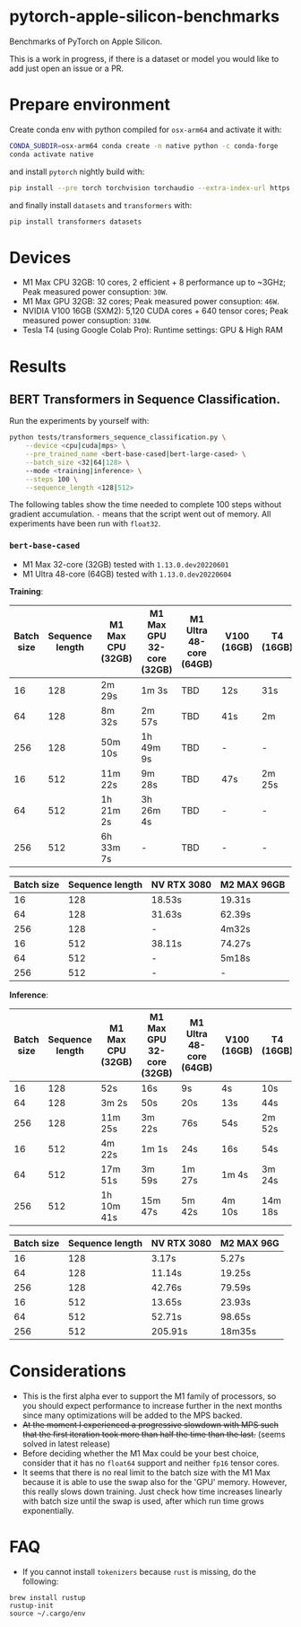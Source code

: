 # pytorch-apple-silicon-benchmarks

Benchmarks of PyTorch on Apple Silicon.

This is a work in progress, if there is a dataset or model you would like to add just open an issue or a PR.

# Prepare environment

Create conda env with python compiled for `osx-arm64` and activate it with:

```bash
CONDA_SUBDIR=osx-arm64 conda create -n native python -c conda-forge
conda activate native
```

and install `pytorch` nightly build with:

```bash
pip install --pre torch torchvision torchaudio --extra-index-url https://download.pytorch.org/whl/nightly/cpu
```

and finally install `datasets` and `transformers` with:

```bash
pip install transformers datasets
```


# Devices

- M1 Max CPU 32GB: 10 cores, 2 efficient + 8 performance up to ~3GHz; Peak measured power consuption: `30W`.
- M1 Max GPU 32GB: 32 cores; Peak measured power consuption: `46W`.
- NVIDIA V100 16GB (SXM2): 5,120 CUDA cores + 640 tensor cores; Peak measured power consuption: `310W`.
- Tesla T4 (using Google Colab Pro): Runtime settings: GPU & High RAM


# Results

## BERT Transformers in Sequence Classification.

Run the experiments by yourself with:

```bash
python tests/transformers_sequence_classification.py \
    --device <cpu|cuda|mps> \
    --pre_trained_name <bert-base-cased|bert-large-cased> \
    --batch_size <32|64|128> \
    --mode <training|inference> \
    --steps 100 \
    --sequence_length <128|512>
```

The following tables show the time needed to complete 100 steps without gradient accumulation. `-` means that the script went out of memory. All experiments have been run with `float32`.


### `bert-base-cased`

- M1 Max 32-core (32GB) tested with `1.13.0.dev20220601`
- M1 Ultra 48-core (64GB) tested with `1.13.0.dev20220604`

**Training**:

| Batch size | Sequence length | M1 Max CPU (32GB)   | M1 Max GPU 32-core (32GB) | M1 Ultra 48-core (64GB) | V100 (16GB) | T4 (16GB) |
| ---------- | --------------- | ------------------- | ------------------------- | ----------------------- | ----------- | --------- |
| 16         | 128             | 2m 29s              | 1m 3s                     | TBD                     | 12s         | 31s       |
| 64         | 128             | 8m 32s              | 2m 57s                    | TBD                     | 41s         | 2m        |
| 256        | 128             | 50m 10s             | 1h 49m 9s                 | TBD                     | -           | -         |
| 16         | 512             | 11m 22s             | 9m 28s                    | TBD                     | 47s         | 2m 25s    |
| 64         | 512             | 1h 21m 2s           | 3h 26m 4s                 | TBD                     | -           | -         |
| 256        | 512             | 6h 33m 7s           | -                         | TBD                     | -           | -         |

| Batch size | Sequence length | NV RTX 3080 | M2 MAX 96GB |
| ---------- | --------------- | ----------- | ----------- |
| 16         | 128             | 18.53s      | 19.31s      |
| 64         | 128             | 31.63s      | 62.39s      |
| 256        | 128             | -           | 4m32s       |
| 16         | 512             | 38.11s      | 74.27s      |
| 64         | 512             | -           | 5m18s       |
| 256        | 512             | -           | -           |


**Inference**:

| Batch size | Sequence length | M1 Max CPU (32GB) | M1 Max GPU 32-core (32GB) | M1 Ultra 48-core (64GB) | V100 (16GB) | T4 (16GB) |
| ---------- | --------------- | ----------------- | ------------------------- | ----------------------- | ----------- | --------- |
| 16         | 128             | 52s               | 16s                       | 9s                      | 4s          | 10s       |
| 64         | 128             | 3m 2s             | 50s                       | 20s                     | 13s         | 44s       |
| 256        | 128             | 11m 25s           | 3m 22s                    | 76s                     | 54s         | 2m 52s    |
| 16         | 512             | 4m 22s            | 1m 1s                     | 24s                     | 16s         | 54s       |
| 64         | 512             | 17m 51s           | 3m 59s                    | 1m 27s                  | 1m 4s       | 3m 24s    |
| 256        | 512             | 1h 10m 41s        | 15m 47s                   | 5m 42s                  | 4m 10s      | 14m 18s   |


| Batch size | Sequence length | NV RTX 3080 | M2 MAX 96G |
| ---------- | --------------- | ----------- | ---------- |
| 16         | 128             | 3.17s       | 5.27s      |
| 64         | 128             | 11.14s      | 19.25s     |
| 256        | 128             | 42.76s      | 79.59s     |
| 16         | 512             | 13.65s      | 23.93s     |
| 64         | 512             | 52.71s      | 98.65s     |
| 256        | 512             | 205.91s     | 18m35s     |

# Considerations

- This is the first alpha ever to support the M1 family of processors, so you should expect performance to increase further in the next months since many optimizations will be added to the MPS backed.
- ~~At the moment I experienced a progressive slowdown with MPS such that the first iteration took more than half the time than the last.~~ (seems solved in latest release)
- Before deciding whether the M1 Max could be your best choice, consider that it has no `float64` support and neither `fp16` tensor cores.
- It seems that there is no real limit to the batch size with the M1 Max because it is able to use the swap also for the 'GPU' memory. However, this really slows down training. Just check how time increases linearly with batch size until the swap is used, after which run time grows exponentially.


# FAQ

- If you cannot install `tokenizers` because `rust` is missing, do the following:
```
brew install rustup
rustup-init
source ~/.cargo/env
```
